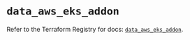 # `data_aws_eks_addon`

Refer to the Terraform Registry for docs: [`data_aws_eks_addon`](https://registry.terraform.io/providers/hashicorp/aws/6.13.0/docs/data-sources/eks_addon).
